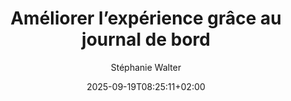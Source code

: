 ---
layout: post
title: "Améliorer l’expérience grâce au journal de bord"
link: "https://stephaniewalter.design/fr/blog/ameliorer-lexperience-grace-au-journal-de-bord"
author: Stéphanie Walter
published_date: 03/03/2025
description: "Cet article est une transcription de ma conférence sur la méthode du journal de bord. Dans le cadre d’un projet de refonte, nous avons plusieurs fois utilisé cette méthode pour évaluer, sur une période de temps, la façon dont nos utilisatrices et utilisateurs interagissaient avec notre outil. Cela nous a permis d’énormément l’améliorer avant son lancement final. Je partage ici mon processus étape par étape – de la mise en place de l’étude à l’analyse des résultats – et les enseignements clés qu’on en a tiré."
language: fr
categories: "articles"
tags: "design ux méthodologie"
og-tags: "design ux méthodologie"
date: "2025-09-19T08:25:11+02:00"
permalink: /:categories/:year/:month/:day/:title/
---